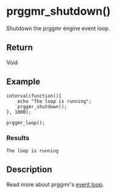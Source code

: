 # prggmr_shutdown()

Shutdown the prggmr engine event loop.

## Return

Void

## Example

    interval(function(){
        echo "The loop is running";
        prggmr_shutdown();
    }, 1000);

    prggmr_loop();

### Results

    The loop is running

## Description

Read more about prggmr's [event loop](../event_loop.html).